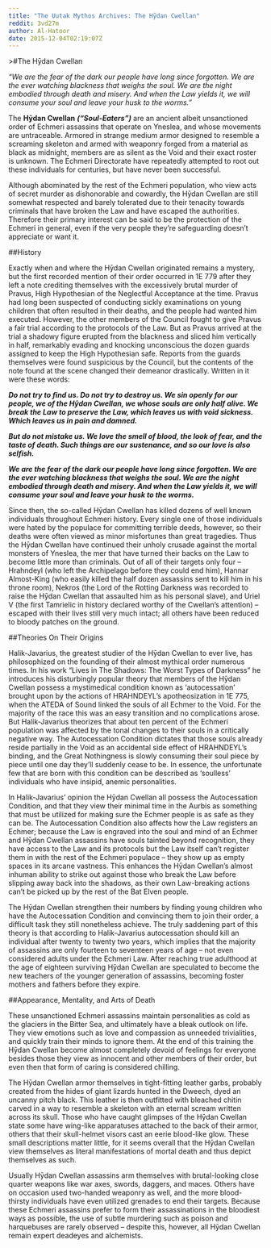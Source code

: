```yaml
---
title: "The Uutak Mythos Archives: The Hȳdan Cwellan"
reddit: 3vd27m
author: Al-Hatoor
date: 2015-12-04T02:19:07Z
---
```


&gt;#The Hȳdan Cwellan

*“We are the fear of the dark our people have long since forgotten. We are the ever watching blackness that weighs the soul. We are the night embodied through death and misery. And when the Law yields it, we will consume your soul and leave your husk to the worms.”*

The **Hȳdan Cwellan** ***(“Soul-Eaters”)*** are an ancient albeit unsanctioned order of Echmeri assassins that operate on Yneslea, and whose movements are untraceable. Armored in strange medium armor designed to resemble a screaming skeleton and armed with weaponry forged from a material as black as midnight, members are as silent as the Void and their exact roster is unknown. The Echmeri Directorate have repeatedly attempted to root out these individuals for centuries, but have never been successful.

Although abominated by the rest of the Echmeri population, who view acts of secret murder as dishonorable and cowardly, the Hȳdan Cwellan are still somewhat respected and barely tolerated due to their tenacity towards criminals that have broken the Law and have escaped the authorities. Therefore their primary interest can be said to be the protection of the Echmeri in general, even if the very people they’re safeguarding doesn’t appreciate or want it. 

##History

Exactly when and where the Hȳdan Cwellan originated remains a mystery, but the first recorded mention of their order occurred in 1E 779 after they left a note crediting themselves with the excessively brutal murder of Pravus, High Hypothesian of the Neglectful Acceptance at the time. Pravus had long been suspected of conducting sickly examinations on young children that often resulted in their deaths, and the people had wanted him executed. However, the other members of the Council fought to give Pravus a fair trial according to the protocols of the Law. But as Pravus arrived at the trial a shadowy figure erupted from the blackness and sliced him vertically in half, remarkably evading and knocking unconscious the dozen guards assigned to keep the High Hypothesian safe. Reports from the guards themselves were found suspicious by the Council, but the contents of the note found at the scene changed their demeanor drastically. Written in it were these words:

***Do not try to find us. Do not try to destroy us. We sin openly for our people, we of the Hȳdan Cwellan, we whose souls are only half alive. We break the Law to preserve the Law, which leaves us with void sickness. Which leaves us in pain and damned.***

***But do not mistake us. We love the smell of blood, the look of fear, and the taste of death. Such things are our sustenance, and so our love is also selfish.***

***We are the fear of the dark our people have long since forgotten. We are the ever watching blackness that weighs the soul. We are the night embodied through death and misery. And when the Law yields it, we will consume your soul and leave your husk to the worms.***

Since then, the so-called Hȳdan Cwellan has killed dozens of well known individuals throughout Echmeri history. Every single one of those individuals were hated by the populace for committing terrible deeds, however, so their deaths were often viewed as minor misfortunes than great tragedies. Thus the Hȳdan Cwellan have continued their unholy crusade against the mortal monsters of Yneslea, the mer that have turned their backs on the Law to become little more than criminals. Out of all of their targets only four – Hrahndeyl (who left the Archipelago before they could end him), Hannar Almost-King (who easily killed the half dozen assassins sent to kill him in his throne room), Nekros (the Lord of the Rotting Darkness was recorded to raise the Hȳdan Cwellan that assaulted him as his personal slave), and Uriel V (the first Tamrielic in history declared worthy of the Cwellan’s attention) – escaped with their lives still very much intact; all others have been reduced to bloody patches on the ground.

##Theories On Their Origins

Halik-Javarius, the greatest studier of the Hȳdan Cwellan to ever live, has philosophized on the founding of their almost mythical order numerous times. In his work “Lives in The Shadows: The Worst Types of Darkness” he introduces his disturbingly popular theory that members of the Hȳdan Cwellan possess a mystimedical condition known as ‘autocessation’ brought upon by the actions of HRAHNDEYL’s apotheosization in 1E 775, when the ATEDA of Sound linked the souls of all Echmer to the Void. For the majority of the race this was an easy transition and no complications arose. But Halik-Javarius theorizes that about ten percent of the Echmeri population was affected by the tonal changes to their souls in a critically negative way. The Autocessation Condition dictates that those souls already reside partially in the Void as an accidental side effect of HRAHNDEYL’s binding, and the Great Nothingness is slowly consuming their soul piece by piece until one day they’ll suddenly cease to be. In essence, the unfortunate few that are born with this condition can be described as ‘soulless’ individuals who have insipid, anemic personalities.

In Halik-Javarius’ opinion the Hȳdan Cwellan all possess the Autocessation Condition, and that they view their minimal time in the Aurbis as something that must be utilized for making sure the Echmer people is as safe as they can be. The Autocessation Condition also affects how the Law registers an Echmer; because the Law is engraved into the soul and mind of an Echmer and Hȳdan Cwellan assassins have souls tainted beyond recognition, they have access to the Law and its protocols but the Law itself can’t register them in with the rest of the Echmeri populace – they show up as empty spaces in its arcane vastness. This enhances the Hȳdan Cwellan’s almost inhuman ability to strike out against those who break the Law before slipping away back into the shadows, as their own Law-breaking actions can’t be picked up by the rest of the Bat Elven people.

The Hȳdan Cwellan strengthen their numbers by finding young children who have the Autocessation Condition and convincing them to join their order, a difficult task they still nonetheless achieve. The truly saddening part of this theory is that according to Halik-Javarius autocessation should kill an individual after twenty to twenty two years, which implies that the majority of assassins are only fourteen to seventeen years of age – not even considered adults under the Echmeri Law. After reaching true adulthood at the age of eighteen surviving Hȳdan Cwellan are speculated to become the new teachers of the younger generation of assassins, becoming foster mothers and fathers before they expire.

##Appearance, Mentality, and Arts of Death

These unsanctioned Echmeri assassins maintain personalities as cold as the glaciers in the Bitter Sea, and ultimately have a bleak outlook on life. They view emotions such as love and compassion as unneeded trivialities, and quickly train their minds to ignore them. At the end of this training the Hȳdan Cwellan become almost completely devoid of feelings for everyone besides those they view as innocent and other members of their order, but even then that form of caring is considered chilling.

The Hȳdan Cwellan armor themselves in tight-fitting leather garbs, probably created from the hides of giant lizards hunted in the Dweech, dyed an uncanny pitch black. This leather is then outfitted with bleached chitin carved in a way to resemble a skeleton with an eternal scream written across its skull. Those who have caught glimpses of the Hȳdan Cwellan state some have wing-like apparatuses attached to the back of their armor, others that their skull-helmet visors cast an eerie blood-like glow. These small descriptions matter little, for it seems overall that the Hȳdan Cwellan view themselves as literal manifestations of mortal death and thus depict themselves as such.

Usually Hȳdan Cwellan assassins arm themselves with brutal-looking close quarter weapons like war axes, swords, daggers, and maces. Others have on occasion used two-handed weaponry as well, and the more blood-thirsty individuals have even utilized grenades to end their targets. Because these Echmeri assassins prefer to form their assassinations in the bloodiest ways as possible, the use of subtle murdering such as poison and harquebuses are rarely observed – despite this, however, all Hȳdan Cwellan remain expert deadeyes and alchemists.
